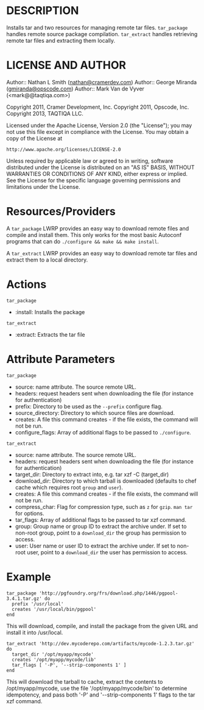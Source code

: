 DESCRIPTION
===========

Installs tar and two resources for managing remote tar files.
`tar_package` handles remote source package compilation.
`tar_extract` handles retrieving remote tar files and extracting
them locally.

LICENSE AND AUTHOR
==================

Author:: Nathan L Smith (<nathan@cramerdev.com>)
Author:: George Miranda (<gmiranda@opscode.com>)
Author:: Mark Van de Vyver (<mark@@taqtiqa.com>)

Copyright 2011, Cramer Development, Inc.
Copyright 2011, Opscode, Inc.
Copyright 2013, TAQTIQA LLC.

Licensed under the Apache License, Version 2.0 (the "License");
you may not use this file except in compliance with the License.
You may obtain a copy of the License at

    http://www.apache.org/licenses/LICENSE-2.0

Unless required by applicable law or agreed to in writing, software
distributed under the License is distributed on an "AS IS" BASIS,
WITHOUT WARRANTIES OR CONDITIONS OF ANY KIND, either express or implied.
See the License for the specific language governing permissions and
limitations under the License.

Resources/Providers
===================

A `tar_package` LWRP provides an easy way to download remote files and compile and install them.  This only works for the most basic Autoconf programs that can do `./configure && make && make install`.

A `tar_extract` LWRP provides an easy way to download remote tar files and extract them to a local directory.

# Actions

`tar_package`
- :install: Installs the package

`tar_extract`
- :extract: Extracts the tar file

# Attribute Parameters

`tar_package`
- source: name attribute. The source remote URL.
- headers: request headers sent when downloading the file (for instance for authentication)
- prefix: Directory to be used as the `--prefix` configure flag.
- source\_directory: Directory to which source files are download.
- creates: A file this command creates - if the file exists, the command will not be run.
- configure\_flags: Array of additional flags to be passed to `./configure`.

`tar_extract`
- source: name attribute. The source remote URL.
- headers: request headers sent when downloading the file (for instance for authentication)
- target\_dir: Directory to extract into, e.g. tar xzf -C (target_dir)
- download\_dir: Directory to which tarball is downloaded (defaults to chef cache which requires root `group` and `user`).
- creates: A file this command creates - if the file exists, the command will not be run.
- compress_char: Flag for compression type, such as `z` for `gzip`.  `man tar` for options.
- tar\_flags: Array of additional flags to be passed to tar xzf command.
- group: Group name or group ID to extract the archive under. If set to non-root group, point to a `download_dir` the group has permission to access.
- user: User name or user ID to extract the archive under. If set to non-root user, point to a `download_dir` the user has permission to access.

# Example

    tar_package 'http://pgfoundry.org/frs/download.php/1446/pgpool-3.4.1.tar.gz' do
      prefix '/usr/local'
      creates '/usr/local/bin/pgpool'
    end

This will download, compile, and install the package from the given URL and install it into /usr/local.

    tar_extract 'http://dev.mycoderepo.com/artifacts/mycode-1.2.3.tar.gz' do
      target_dir '/opt/myapp/mycode'
      creates '/opt/myapp/mycode/lib'
      tar_flags [ '-P', '--strip-components 1' ]
    end

This will download the tarball to cache, extract the contents to /opt/myapp/mycode, use the file '/opt/myapp/mycode/bin' to determine idempotency, and pass both '-P' and '--strip-components 1' flags to the tar xzf command.

